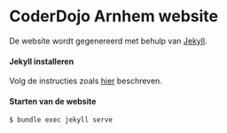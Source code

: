 # CoderDojo Arnhem website
De website wordt gegenereerd met behulp van [Jekyll](https://jekyllrb.com/). 

#### Jekyll installeren
Volg de instructies zoals [hier](https://jekyllrb.com/docs/installation/) beschreven.

#### Starten van de website
```
$ bundle exec jekyll serve
```